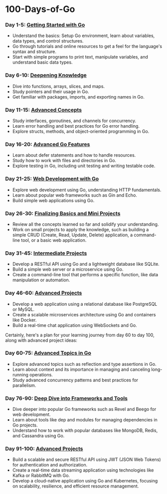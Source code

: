 # 100-Days-of-Go

### Day 1-5: [Getting Started with Go](/Getting_started/)
- Understand the basics: Setup Go environment, learn about variables, data types, and control structures.
- Go through tutorials and online resources to get a feel for the language's syntax and structure.
- Start with simple programs to print text, manipulate variables, and understand basic data types.

### Day 6-10: [Deepening Knowledge](/Deepning_knowledge/)
- Dive into functions, arrays, slices, and maps.
- Study pointers and their usage in Go.
- Get familiar with packages, imports, and exporting names in Go.

### Day 11-15: [Advanced Concepts](/Advanced_Concepts/)
- Study interfaces, goroutines, and channels for concurrency.
- Learn error handling and best practices for Go error handling.
- Explore structs, methods, and object-oriented programming in Go.

### Day 16-20: [Advanced Go Features](/Advanced_Features/)
- Learn about defer statements and how to handle resources.
- Study how to work with files and directories in Go.
- Explore testing in Go, including unit testing and writing testable code.

### Day 21-25: [Web Development with Go](/Web_Development/)
- Explore web development using Go, understanding HTTP fundamentals.
- Learn about popular web frameworks such as Gin and Echo.
- Build simple web applications using Go.

### Day 26-30: [Finalizing Basics and Mini Projects](/Mini_Projects/)
- Review all the concepts learned so far and solidify your understanding.
- Work on small projects to apply the knowledge, such as building a simple CRUD (Create, Read, Update, Delete) application, a command-line tool, or a basic web application.

### Day 31-45: [Intermediate Projects](/Intermediate_Project/)
- Develop a RESTful API using Go and a lightweight database like SQLite.
- Build a simple web server or a microservice using Go.
- Create a command-line tool that performs a specific function, like data manipulation or automation.

### Day 46-60: [Advanced Projects](/Advanced_Project/)
- Develop a web application using a relational database like PostgreSQL or MySQL.
- Create a scalable microservices architecture using Go and containers like Docker.
- Build a real-time chat application using WebSockets and Go.

Certainly, here's a plan for your learning journey from day 60 to day 100, along with advanced project ideas:

### Day 60-75: [Advanced Topics in Go](/Advanced_topics/)
- Explore advanced topics such as reflection and type assertions in Go.
- Learn about context and its importance in managing and canceling long-running operations.
- Study advanced concurrency patterns and best practices for parallelism.

### Day 76-90: [Deep Dive into Frameworks and Tools](/Framworks_and_Tools/)
- Dive deeper into popular Go frameworks such as Revel and Beego for web development.
- Learn about tools like dep and modules for managing dependencies in Go projects.
- Understand how to work with popular databases like MongoDB, Redis, and Cassandra using Go.

### Day 91-100: [Advanced Projects](/Last_but_not_Least/)
- Build a scalable and secure RESTful API using JWT (JSON Web Tokens) for authentication and authorization.
- Create a real-time data streaming application using technologies like Kafka or RabbitMQ with Go.
- Develop a cloud-native application using Go and Kubernetes, focusing on scalability, resilience, and efficient resource management.
